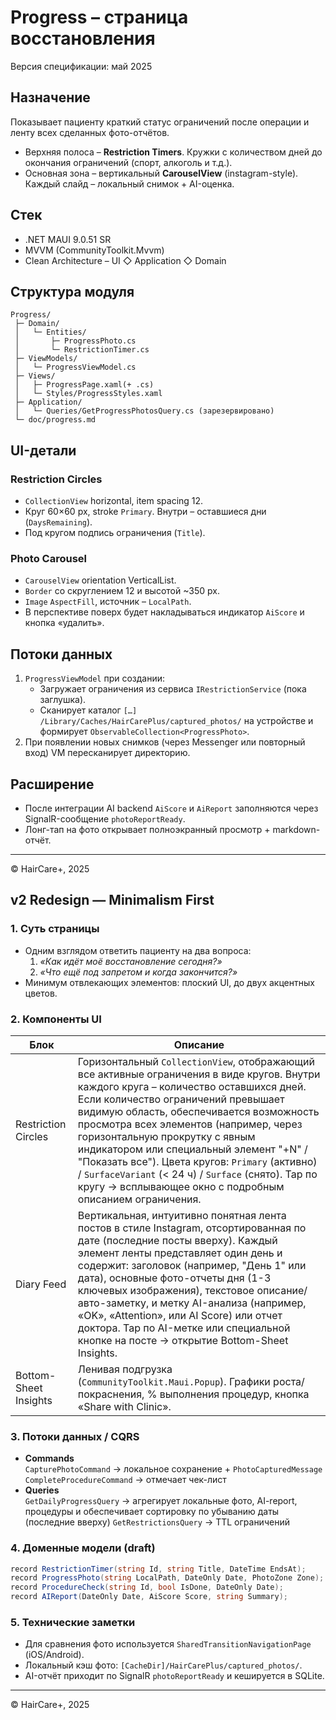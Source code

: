 # Progress – страница восстановления

Версия спецификации: май 2025

## Назначение
Показывает пациенту краткий статус ограничений после операции и ленту всех сделанных фото-отчётов.

* Верхняя полоса – **Restriction Timers**. Кружки с количеством дней до окончания ограничений (спорт, алкоголь и т.д.).
* Основная зона – вертикальный **CarouselView** (instagram-style). Каждый слайд – локальный снимок + AI-оценка.

## Стек
* .NET MAUI 9.0.51 SR
* MVVM (CommunityToolkit.Mvvm)
* Clean Architecture – UI ◇ Application ◇ Domain

## Структура модуля
```
Progress/
 ├─ Domain/
 │   └─ Entities/
 │       ├─ ProgressPhoto.cs
 │       └─ RestrictionTimer.cs
 ├─ ViewModels/
 │   └─ ProgressViewModel.cs
 ├─ Views/
 │   ├─ ProgressPage.xaml(+ .cs)
 │   └─ Styles/ProgressStyles.xaml
 ├─ Application/
 │   └─ Queries/GetProgressPhotosQuery.cs (зарезервировано)
 └─ doc/progress.md
```

## UI-детали
### Restriction Circles
* `CollectionView` horizontal, item spacing 12.
* Круг 60×60 px, stroke `Primary`. Внутри – оставшиеся дни (`DaysRemaining`).
* Под кругом подпись ограничения (`Title`).

### Photo Carousel
* `CarouselView` orientation VerticalList.
* `Border` со скруглением 12 и высотой ~350 px.
* `Image` `AspectFill`, источник – `LocalPath`.
* В перспективе поверх будет накладываться индикатор `AiScore` и кнопка «удалить».

## Потоки данных
1. `ProgressViewModel` при создании:
   * Загружает ограничения из сервиса `IRestrictionService` (пока заглушка).
   * Сканирует каталог `[…] /Library/Caches/HairCarePlus/captured_photos/` на устройстве и формирует `ObservableCollection<ProgressPhoto>`.
2. При появлении новых снимков (через Messenger или повторный вход) VM пересканирует директорию.

## Расширение
* После интеграции AI backend `AiScore` и `AiReport` заполняются через SignalR-сообщение `photoReportReady`.
* Лонг-тап на фото открывает полноэкранный просмотр + markdown-отчёт.

---
© HairCare+, 2025

## v2 Redesign — Minimalism First

### 1. Суть страницы
* Одним взглядом ответить пациенту на два вопроса:  
  1. *«Как идёт моё восстановление сегодня?»*  
  2. *«Что ещё под запретом и когда закончится?»*
* Минимум отвлекающих элементов: плоский UI, до двух акцентных цветов.

### 2. Компоненты UI
|Блок|Описание|
|----|---------|
|Restriction Circles|Горизонтальный `CollectionView`, отображающий все активные ограничения в виде кругов. Внутри каждого круга – количество оставшихся дней. Если количество ограничений превышает видимую область, обеспечивается возможность просмотра всех элементов (например, через горизонтальную прокрутку с явным индикатором или специальный элемент "+N" / "Показать все"). Цвета кругов: `Primary` (активно) / `SurfaceVariant` (< 24 ч) / `Surface` (снято). Tap по кругу → всплывающее окно с подробным описанием ограничения.|
|Diary Feed|Вертикальная, интуитивно понятная лента постов в стиле Instagram, отсортированная по дате (последние посты вверху). Каждый элемент ленты представляет один день и содержит: заголовок (например, "День 1" или дата), основные фото-отчеты дня (1-3 ключевых изображения), текстовое описание/авто-заметку, и метку AI-анализа (например, «OK», «Attention», или AI Score) или отчет доктора. Tap по AI-метке или специальной кнопке на посте → открытие Bottom-Sheet Insights.|
|Bottom-Sheet Insights|Ленивая подгрузка (`CommunityToolkit.Maui.Popup`). Графики роста/покраснения, % выполнения процедур, кнопка «Share with Clinic».|

### 3. Потоки данных / CQRS
* **Commands**  
  `CapturePhotoCommand` → локальное сохранение + `PhotoCapturedMessage`  
  `CompleteProcedureCommand` → отмечает чек-лист  
* **Queries**  
  `GetDailyProgressQuery` → агрегирует локальные фото, AI-report, процедуры и обеспечивает сортировку по убыванию даты (последние вверху)
  `GetRestrictionsQuery` → TTL ограничений

### 4. Доменные модели (draft)
```csharp
record RestrictionTimer(string Id, string Title, DateTime EndsAt);
record ProgressPhoto(string LocalPath, DateOnly Date, PhotoZone Zone);
record ProcedureCheck(string Id, bool IsDone, DateOnly Date);
record AIReport(DateOnly Date, AiScore Score, string Summary);
```

### 5. Технические заметки
* Для сравнения фото используется `SharedTransitionNavigationPage` (iOS/Android).  
* Локальный кэш фото: `[CacheDir]/HairCarePlus/captured_photos/`.  
* AI-отчёт приходит по SignalR `photoReportReady` и кешируется в SQLite.

---
© HairCare+, 2025 